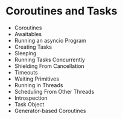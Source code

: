 # Coroutines and Tasks

- Coroutines
- Awaitables
- Running an asyncio Program
- Creating Tasks
- Sleeping
- Running Tasks Concurrently
- Shielding From Cancellation
- Timeouts
- Waiting Primitives
- Running in Threads
- Scheduling From Other Threads
- Introspection
- Task Object
- Generator-based Coroutines